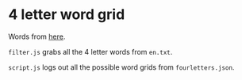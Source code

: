 # 4 letter word grid

Words from [here](https://github.com/first20hours/google-10000-english).

`filter.js` grabs all the 4 letter words from `en.txt`.

`script.js` logs out all the possible word grids from `fourletters.json`.
